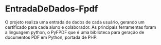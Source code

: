 # EntradaDeDados-Fpdf
O projeto realiza uma entrada de dados de cada usuário, gerando um certificado para cada aluno e colaborador. As principais ferramentas foram a linguagem python, o PyFPDF que é uma biblioteca para geração de documentos PDF em Python, portada de PHP.
